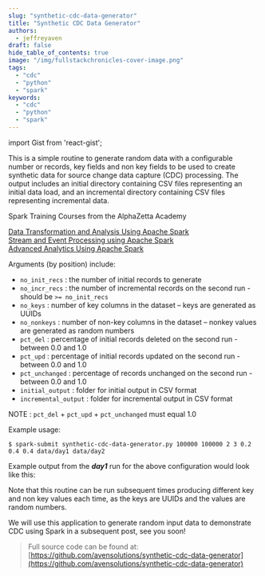 ```yaml
---
slug: "synthetic-cdc-data-generator"
title: "Synthetic CDC Data Generator"
authors:	
  - jeffreyaven
draft: false
hide_table_of_contents: true
image: "/img/fullstackchronicles-cover-image.png"
tags: 
  - "cdc"
  - "python"
  - "spark"
keywords:	
  - "cdc"
  - "python"
  - "spark"
---
```


import Gist from 'react-gist';

This is a simple routine to generate random data with a configurable number or records, key fields and non key fields to be used to create synthetic data for source change data capture (CDC) processing. The output includes an initial directory containing CSV files representing an initial data load, and an incremental directory containing CSV files representing incremental data.

Spark Training Courses from the AlphaZetta Academy

[Data Transformation and Analysis Using Apache Spark](https://academy.alphazetta.ai/data-transformation-and-analysis-using-apache-spark/)  
[Stream and Event Processing using Apache Spark](https://academy.alphazetta.ai/stream-and-event-processing-using-apache-spark/)  
[Advanced Analytics Using Apache Spark](https://academy.alphazetta.ai/advanced-analytics-using-apache-spark/)

Arguments (by position) include:

- `no_init_recs` : the number of initial records to generate
- `no_incr_recs` : the number of incremental records on the second run - should be `>= no_init_recs`
- `no_keys` : number of key columns in the dataset – keys are generated as UUIDs
- `no_nonkeys` : number of non-key columns in the dataset – nonkey values are generated as random numbers
- `pct_del` : percentage of initial records deleted on the second run - between 0.0 and 1.0
- `pct_upd` : percentage of initial records updated on the second run - between 0.0 and 1.0
- `pct_unchanged` : percentage of records unchanged on the second run - between 0.0 and 1.0
- `initial_output` : folder for initial output in CSV format
- `incremental_output` : folder for incremental output in CSV format

NOTE : `pct_del` + `pct_upd` + `pct_unchanged` must equal 1.0

Example usage:

```
$ spark-submit synthetic-cdc-data-generator.py 100000 100000 2 3 0.2 0.4 0.4 data/day1 data/day2
```

Example output from the **_day1_** run for the above configuration would look like this:

<Gist id="befb034da2b4f25a1dbbc0e9b4b8eef6" 
/>

Note that this routine can be run subsequent times producing different key and non key values each time, as the keys are UUIDs and the values are random numbers.

We will use this application to generate random input data to demonstrate CDC using Spark in a subsequent post, see you soon!

> Full source code can be found at: [https://github.com/avensolutions/synthetic-cdc-data-generator](https://github.com/avensolutions/synthetic-cdc-data-generator)
